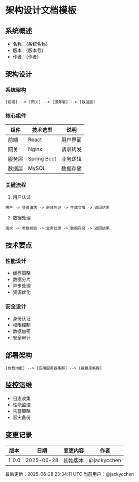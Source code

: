 # 架构设计文档模板

## 系统概述
- 名称：{系统名称}
- 版本：{版本号}
- 作者：{作者}

## 架构设计

### 系统架构
```
[前端] --> [网关] --> [服务层] --> [数据层]
```

### 核心组件
| 组件 | 技术选型 | 说明 |
|------|----------|------|
| 前端 | React | 用户界面 |
| 网关 | Nginx | 请求转发 |
| 服务层 | Spring Boot | 业务逻辑 |
| 数据层 | MySQL | 数据存储 |

### 关键流程
1. 用户认证
```
用户 -> 登录请求 -> 验证凭证 -> 生成令牌 -> 返回结果
```

2. 数据处理
```
请求 -> 参数校验 -> 业务处理 -> 数据存储 -> 返回结果
```

## 技术要点

### 性能设计
- 缓存策略
- 数据分片
- 异步处理
- 资源优化

### 安全设计
- 身份认证
- 权限控制
- 数据加密
- 安全审计

## 部署架构
```
[负载均衡] --> [应用服务器集群] --> [数据库集群]
```

## 监控运维
- 日志收集
- 性能监控
- 告警策略
- 容灾备份

## 变更记录
| 版本 | 日期 | 变更内容 | 作者 |
|------|------|----------|------|
| 1.0.0 | 2025-06-28 | 初始版本 | @jackycchen |

最后更新：2025-06-28 23:34:11 UTC
当前用户：@jackycchen